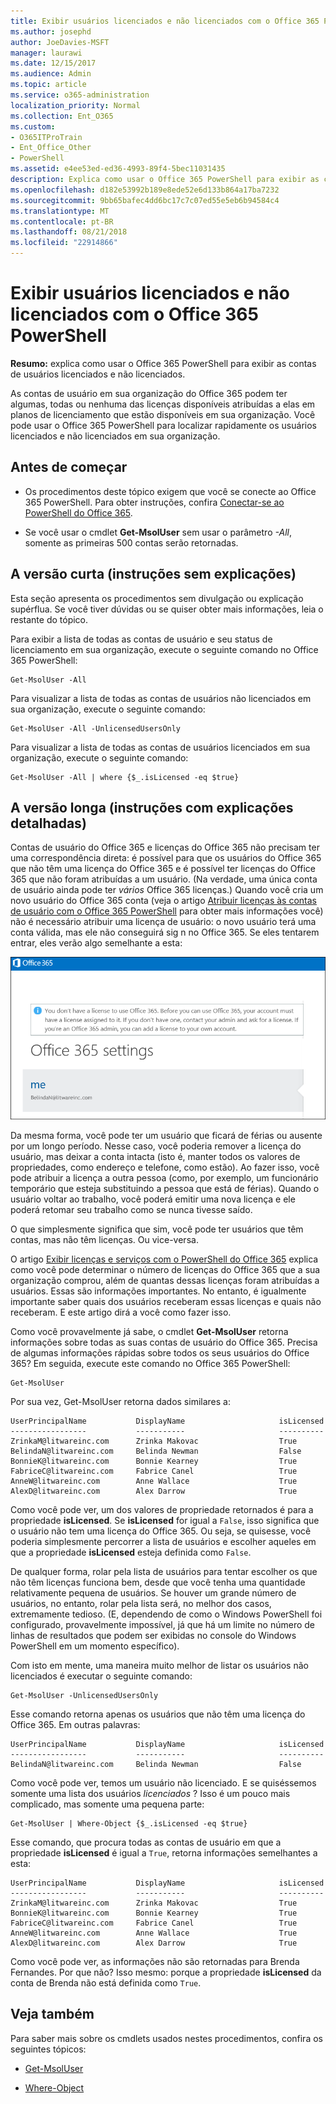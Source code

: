 ```yaml
---
title: Exibir usuários licenciados e não licenciados com o Office 365 PowerShell
ms.author: josephd
author: JoeDavies-MSFT
manager: laurawi
ms.date: 12/15/2017
ms.audience: Admin
ms.topic: article
ms.service: o365-administration
localization_priority: Normal
ms.collection: Ent_O365
ms.custom:
- O365ITProTrain
- Ent_Office_Other
- PowerShell
ms.assetid: e4ee53ed-ed36-4993-89f4-5bec11031435
description: Explica como usar o Office 365 PowerShell para exibir as contas de usuários licenciados e não licenciados.
ms.openlocfilehash: d182e53992b189e8ede52e6d133b864a17ba7232
ms.sourcegitcommit: 9bb65bafec4dd6bc17c7c07ed55e5eb6b94584c4
ms.translationtype: MT
ms.contentlocale: pt-BR
ms.lasthandoff: 08/21/2018
ms.locfileid: "22914866"
---
```

# <a name="view-licensed-and-unlicensed-users-with-office-365-powershell"></a>Exibir usuários licenciados e não licenciados com o Office 365 PowerShell

**Resumo:** explica como usar o Office 365 PowerShell para exibir as contas de usuários licenciados e não licenciados.
  
As contas de usuário em sua organização do Office 365 podem ter algumas, todas ou nenhuma das licenças disponíveis atribuídas a elas em planos de licenciamento que estão disponíveis em sua organização. Você pode usar o Office 365 PowerShell para localizar rapidamente os usuários licenciados e não licenciados em sua organização.
  
## <a name="before-you-begin"></a>Antes de começar

- Os procedimentos deste tópico exigem que você se conecte ao Office 365 PowerShell. Para obter instruções, confira [Conectar-se ao PowerShell do Office 365](connect-to-office-365-powershell.md).
    
- Se você usar o cmdlet **Get-MsolUser** sem usar o parâmetro _-All_, somente as primeiras 500 contas serão retornadas.
    
## <a name="the-short-version-instructions-without-explanations"></a>A versão curta (instruções sem explicações)

Esta seção apresenta os procedimentos sem divulgação ou explicação supérflua. Se você tiver dúvidas ou se quiser obter mais informações, leia o restante do tópico.
  
Para exibir a lista de todas as contas de usuário e seu status de licenciamento em sua organização, execute o seguinte comando no Office 365 PowerShell:
  
```
Get-MsolUser -All
```

Para visualizar a lista de todas as contas de usuários não licenciados em sua organização, execute o seguinte comando:
  
```
Get-MsolUser -All -UnlicensedUsersOnly
```

Para visualizar a lista de todas as contas de usuários licenciados em sua organização, execute o seguinte comando:
  
```
Get-MsolUser -All | where {$_.isLicensed -eq $true}
```

## <a name="the-long-version-instructions-with-detailed-explanations"></a>A versão longa (instruções com explicações detalhadas)

Contas de usuário do Office 365 e licenças do Office 365 não precisam ter uma correspondência direta: é possível para que os usuários do Office 365 que não têm uma licença do Office 365 e é possível ter licenças do Office 365 que não foram atribuídas a um usuário. (Na verdade, uma única conta de usuário ainda pode ter *vários* Office 365 licenças.) Quando você cria um novo usuário do Office 365 conta (veja o artigo [Atribuir licenças às contas de usuário com o Office 365 PowerShell](assign-licenses-to-user-accounts-with-office-365-powershell.md) para obter mais informações você) não é necessário atribuir uma licença de usuário: o novo usuário terá uma conta válida, mas ele não conseguirá sig n no Office 365. Se eles tentarem entrar, eles verão algo semelhante a esta:
  
![Usuário sem uma licença válida do Office 365.](media/o365-powershell-no-license.png)
  
Da mesma forma, você pode ter um usuário que ficará de férias ou ausente por um longo período. Nesse caso, você poderia remover a licença do usuário, mas deixar a conta intacta (isto é, manter todos os valores de propriedades, como endereço e telefone, como estão). Ao fazer isso, você pode atribuir a licença a outra pessoa (como, por exemplo, um funcionário temporário que esteja substituindo a pessoa que está de férias). Quando o usuário voltar ao trabalho, você poderá emitir uma nova licença e ele poderá retomar seu trabalho como se nunca tivesse saído.
  
O que simplesmente significa que sim, você pode ter usuários que têm contas, mas não têm licenças. Ou vice-versa.
  
O artigo [Exibir licenças e serviços com o PowerShell do Office 365](view-licenses-and-services-with-office-365-powershell.md) explica como você pode determinar o número de licenças do Office 365 que a sua organização comprou, além de quantas dessas licenças foram atribuídas a usuários. Essas são informações importantes. No entanto, é igualmente importante saber quais dos usuários receberam essas licenças e quais não receberam. E este artigo dirá a você como fazer isso.
  
Como você provavelmente já sabe, o cmdlet **Get-MsolUser** retorna informações sobre todas as suas contas de usuário do Office 365. Precisa de algumas informações rápidas sobre todos os seus usuários do Office 365? Em seguida, execute este comando no Office 365 PowerShell:
  
```
Get-MsolUser
```

Por sua vez, Get-MsolUser retorna dados similares a:
  
```
UserPrincipalName           DisplayName                     isLicensed
-----------------           -----------                     ----------
ZrinkaM@litwareinc.com      Zrinka Makovac                  True
BelindaN@litwareinc.com     Belinda Newman                  False
BonnieK@litwareinc.com      Bonnie Kearney                  True
FabriceC@litwareinc.com     Fabrice Canel                   True
AnneW@litwareinc.com        Anne Wallace                    True
AlexD@litwareinc.com        Alex Darrow                     True
```

Como você pode ver, um dos valores de propriedade retornados é para a propriedade **isLicensed**. Se **isLicensed** for igual a `False`, isso significa que o usuário não tem uma licença do Office 365. Ou seja, se quisesse, você poderia simplesmente percorrer a lista de usuários e escolher aqueles em que a propriedade **isLicensed** esteja definida como `False`.
  
De qualquer forma, rolar pela lista de usuários para tentar escolher os que não têm licenças funciona bem, desde que você tenha uma quantidade relativamente pequena de usuários. Se houver um grande número de usuários, no entanto, rolar pela lista será, no melhor dos casos, extremamente tedioso. (E, dependendo de como o Windows PowerShell foi configurado, provavelmente impossível, já que há um limite no número de linhas de resultados que podem ser exibidas no console do Windows PowerShell em um momento específico).
  
Com isto em mente, uma maneira muito melhor de listar os usuários não licenciados é executar o seguinte comando:
  
```
Get-MsolUser -UnlicensedUsersOnly
```

Esse comando retorna apenas os usuários que não têm uma licença do Office 365. Em outras palavras:
  
```
UserPrincipalName           DisplayName                     isLicensed
-----------------           -----------                     ----------
BelindaN@litwareinc.com     Belinda Newman                  False
```

Como você pode ver, temos um usuário não licenciado. E se quiséssemos somente uma lista dos usuários  *licenciados*  ? Isso é um pouco mais complicado, mas somente uma pequena parte:
  
```
Get-MsolUser | Where-Object {$_.isLicensed -eq $true}
```

Esse comando, que procura todas as contas de usuário em que a propriedade **isLicensed** é igual a `True`, retorna informações semelhantes a esta:
  
```
UserPrincipalName           DisplayName                     isLicensed
-----------------           -----------                     ----------
ZrinkaM@litwareinc.com      Zrinka Makovac                  True
BonnieK@litwareinc.com      Bonnie Kearney                  True
FabriceC@litwareinc.com     Fabrice Canel                   True
AnneW@litwareinc.com        Anne Wallace                    True
AlexD@litwareinc.com        Alex Darrow                     True
```

Como você pode ver, as informações não são retornadas para Brenda Fernandes. Por que não? Isso mesmo: porque a propriedade **isLicensed** da conta de Brenda não está definida como `True`.
  
## <a name="see-also"></a>Veja também

Para saber mais sobre os cmdlets usados nestes procedimentos, confira os seguintes tópicos:
  
- [Get-MsolUser](https://go.microsoft.com/fwlink/p/?LinkId=691547)
    
- [Where-Object](https://go.microsoft.com/fwlink/p/?LinkId=113423)
    

